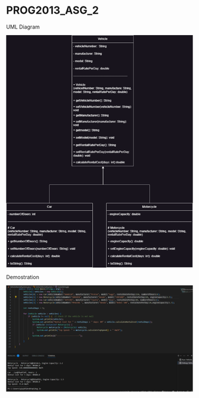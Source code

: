 # PROG2013_ASG_2


UML Diagram

![Alt text](https://github.com/Jim030123/PROG2013_ASG_2/blob/main/Assignment_2%20UML.png)


Demostration

![Alt text](https://github.com/Jim030123/PROG2013_ASG_2/blob/main/VehicleRentalSystem.gif)
